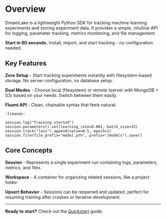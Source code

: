 # Overview

DreamLake is a lightweight Python SDK for tracking machine learning experiments and storing experiment data. It provides a simple, intuitive API for logging, parameter tracking, metrics monitoring, and file management.

**Start in 60 seconds.** Install, import, and start tracking - no configuration needed.

## Key Features

**Zero Setup** - Start tracking experiments instantly with filesystem-based storage. No server configuration, no database setup.

**Dual Modes** - Choose local (filesystem) or remote (server with MongoDB + S3) based on your needs. Switch between them easily.

**Fluent API** - Clean, chainable syntax that feels natural:

```{code-block} python
:linenos:

session.log("Training started")
session.parameters().set(learning_rate=0.001, batch_size=32)
session.track("loss").append(value=0.5, epoch=1)
session.file(file_prefix="model.pth", prefix="/models").save()
```


## Core Concepts

**Session** - Represents a single experiment run containing logs, parameters, metrics, and files.

**Workspace** - A container for organizing related sessions, like a project folder.

**Upsert Behavior** - Sessions can be reopened and updated, perfect for resuming training after crashes or iterative development.

---

**Ready to start?** Check out the [Quickstart](quickstart.md) guide.
